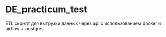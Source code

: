 # DE_practicum_test
ETL скрипт для выгрузки данных через api с использованием docker и airflow + postgres
